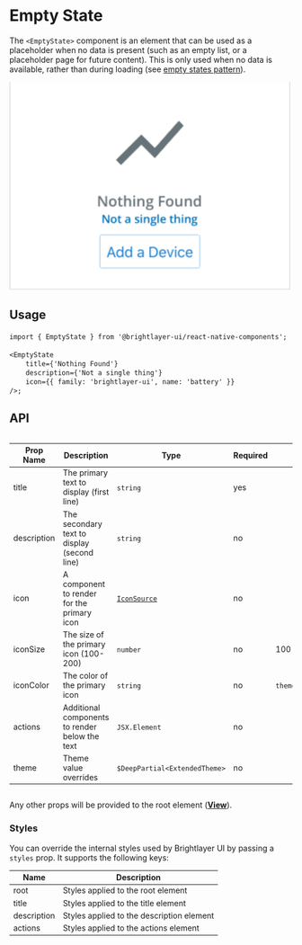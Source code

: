 # Empty State

The `<EmptyState>` component is an element that can be used as a placeholder when no data is present (such as an empty list, or a placeholder page for future content). This is only used when no data is available, rather than during loading (see [empty states pattern](https://brightlayer-ui.github.io/patterns/empty-states)).

<img width="500" alt="Empty state with all props" src="./images/emptyState.png">

## Usage

```tsx
import { EmptyState } from '@brightlayer-ui/react-native-components';

<EmptyState
    title={'Nothing Found'}
    description={'Not a single thing'}
    icon={{ family: 'brightlayer-ui', name: 'battery' }}
/>;
```

## API

<div style="overflow: auto">

| Prop Name   | Description                                    | Type                          | Required | Default                 |
| ----------- | ---------------------------------------------- | ----------------------------- | -------- | ----------------------- |
| title       | The primary text to display (first line)       | `string`                      | yes      |                         |
| description | The secondary text to display (second line)    | `string`                      | no       |                         |
| icon        | A component to render for the primary icon     | [`IconSource`](./Icons.md)    | no       |                         |
| iconSize    | The size of the primary icon (100-200)         | `number`                      | no       | 100                     |
| iconColor   | The color of the primary icon                  | `string`                      | no       | `theme.colors.disabled` |
| actions     | Additional components to render below the text | `JSX.Element`                 | no       |                         |
| theme       | Theme value overrides                          | `$DeepPartial<ExtendedTheme>` | no       |                         |

</div>

Any other props will be provided to the root element ([**View**](https://reactnative.dev/docs/view)).

### Styles

You can override the internal styles used by Brightlayer UI by passing a `styles` prop. It supports the following keys:

| Name        | Description                               |
| ----------- | ----------------------------------------- |
| root        | Styles applied to the root element        |
| title       | Styles applied to the title element       |
| description | Styles applied to the description element |
| actions     | Styles applied to the actions element     |
